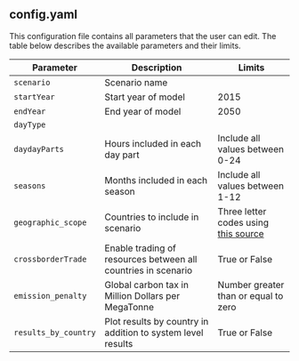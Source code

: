 ## config.yaml

This configuration file contains all parameters that the user can edit. The table below describes the available parameters and their limits. 

| Parameter  | Description | Limits |
|------------|-------------|--------|
| `scenario` | Scenario name |     |
| `startYear` | Start year of model | 2015 |
| `endYear`| End year of model | 2050 |
| `dayType`|   |   |
| `daydayParts` | Hours included in each day part | Include all values between 0-24 |
| `seasons` | Months included in each season | Include all values between 1-12 |
| `geographic_scope` | Countries to include in scenario | Three letter codes using [this source](https://en.wikipedia.org/wiki/ISO_3166-1_alpha-3) |
| `crossborderTrade` | Enable trading of resources between all countries in scenario | True or False |
| `emission_penalty`   | Global carbon tax in Million Dollars per MegaTonne | Number greater than or equal to zero |
| `results_by_country` | Plot results by country in addition to system level results | True or False |
